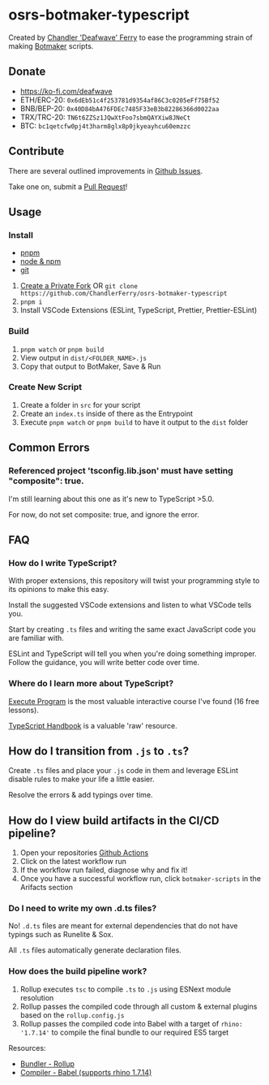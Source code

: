 # osrs-botmaker-typescript

Created by [Chandler 'Deafwave' Ferry](https://github.com/ChandlerFerry) to ease the programming strain of making [Botmaker](https://theplug.runelite.plus) scripts.

## Donate
- https://ko-fi.com/deafwave
- ETH/ERC-20: `0x6dEb51c4f253781d9354af86C3c0205eFf75Bf52`
- BNB/BEP-20: `0x40D84bA476FDEc7485F33eB3b82286366d0022aa`
- TRX/TRC-20: `TN6t6ZZSz1JQwXtFoo7sbmQAYXiw8JNeCt`
- BTC: `bc1qetcfw0pj4t3harm8glx8p0jkyeayhcu60emzzc`

## Contribute
There are several outlined improvements in [Github Issues](https://github.com/ChandlerFerry/osrs-botmaker-typescript/issues).

Take one on, submit a [Pull Request](https://docs.github.com/en/pull-requests/collaborating-with-pull-requests/proposing-changes-to-your-work-with-pull-requests/creating-a-pull-request)!

## Usage
### Install
- [pnpm](https://pnpm.io/installation)
- [node & npm](https://nodejs.org/en)
- [git](https://git-scm.com/book/en/v2/Getting-Started-Installing-Git)
1. [Create a Private Fork](https://docs.github.com/en/repositories/creating-and-managing-repositories/duplicating-a-repository#mirroring-a-repository) OR `git clone https://github.com/ChandlerFerry/osrs-botmaker-typescript`
2. `pnpm i`
4. Install VSCode Extensions (ESLint, TypeScript, Prettier, Prettier-ESLint)

### Build
1. `pnpm watch` or `pnpm build`
2. View output in `dist/<FOLDER_NAME>.js`
3. Copy that output to BotMaker, Save & Run

### Create New Script
1. Create a folder in `src` for your script
2. Create an `index.ts` inside of there as the Entrypoint
3. Execute `pnpm watch` or `pnpm build` to have it output to the `dist` folder

## Common Errors
### Referenced project 'tsconfig.lib.json' must have setting "composite": true.
I'm still learning about this one as it's new to TypeScript >5.0.

For now, do not set composite: true, and ignore the error.

## FAQ
### How do I write TypeScript?
With proper extensions, this repository will twist your programming style to its opinions to make this easy.

Install the suggested VSCode extensions and listen to what VSCode tells you.

Start by creating `.ts` files and writing the same exact JavaScript code you are familiar with.

ESLint and TypeScript will tell you when you're doing something improper. Follow the guidance, you will write better code over time.


### Where do I learn more about TypeScript?
[Execute Program](https://www.executeprogram.com/courses/typescript) is the most valuable interactive course I've found (16 free lessons).

[TypeScript Handbook](https://www.typescriptlang.org/docs/handbook/) is a valuable 'raw' resource.


## How do I transition from `.js` to `.ts`?
Create `.ts` files and place your `.js` code in them and leverage ESLint disable rules to make your life a little easier.

Resolve the errors & add typings over time.

## How do I view build artifacts in the CI/CD pipeline?
1. Open your repositories [Github Actions](https://github.com/ChandlerFerry/osrs-botmaker-typescript/actions)
2. Click on the latest workflow run
3. If the workflow run failed, diagnose why and fix it!
4. Once you have a successful workflow run, click `botmaker-scripts` in the Arifacts section

### Do I need to write my own .d.ts files?
No! `.d.ts` files are meant for external dependencies that do not have typings such as Runelite & Sox.

All `.ts` files automatically generate declaration files.

### How does the build pipeline work?
1. Rollup executes `tsc` to compile `.ts` to `.js` using ESNext module resolution
2. Rollup passes the compiled code through all custom & external plugins based on the `rollup.config.js`
3. Rollup passes the compiled code into Babel with a target of `rhino: '1.7.14'` to compile the final bundle to our required ES5 target

Resources:
- [Bundler - Rollup](https://rollupjs.org/)
- [Compiler - Babel (supports rhino 1.7.14)](https://babeljs.io/)